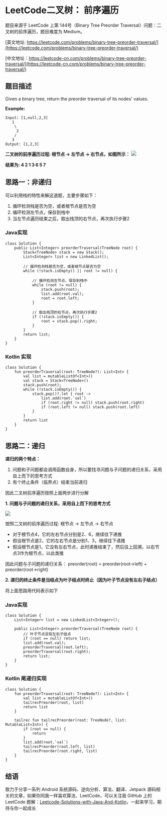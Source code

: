 # LeetCode二叉树： 前序遍历

题目来源于 LeetCode 上第 144号（Binary Tree Preorder Traversal）问题：二叉树的前序遍历，题目难度为 Medium。

[英文地址: https://leetcode.com/problems/binary-tree-preorder-traversal/](https://leetcode.com/problems/binary-tree-preorder-traversal/)

[中文地址：https://leetcode-cn.com/problems/binary-tree-preorder-traversal/](https://leetcode-cn.com/problems/binary-tree-preorder-traversal/)

## 题目描述
 
Given a binary tree, return the preorder traversal of its nodes' values.

**Example:**

```
Input: [1,null,2,3]
   1
    \
     2
    /
   3
Output: [1,2,3]
```

**二叉树的前序遍历过程: 根节点 -> 左节点 -> 右节点，如图所示：**
![](http://cdn.51git.cn/2020-04-18-二叉树.png)

**结果为: 4 2 1 3 6 5 7**

## 思路一：非递归

可以利用栈的特性来解这道题，主要步骤如下：

1. 循环检测栈是否为空，或者根节点是否为空
2. 循环检测左节点，保存到栈中
3. 当左节点遍历结束之后，取出栈顶的右节点，再次执行步骤2

### Java实现

```
class Solution {
    public List<Integer> preorderTraversal(TreeNode root) {
        Stack<TreeNode> stack = new Stack();
        List<Integer> list = new LinkedList();

        // 循环检测栈是否为空，或者根节点是否为空
        while (!stack.isEmpty() || root != null) {

            // 循环检测左节点，保存到栈中
            while (root != null) {
                stack.push(root);
                list.add(root.val);
                root = root.left;
            }

            // 取出栈顶的右节点，再次执行步骤2
            if (!stack.isEmpty()) {
                root = stack.pop().right;
            }
        }
        return list;
    }
}
```

### Kotlin 实现

```
class Solution {
    fun preorderTraversal(root: TreeNode?): List<Int> {
        val list = mutableListOf<Int>()
        val stack = Stack<TreeNode>()
        stack.push(root);
        while (!stack.isEmpty()) {
            stack.pop()?.let { root ->
                list.add(root.`val`)
                if (root.right != null) stack.push(root.right)
                if (root.left != null) stack.push(root.left)
            }
        }
        return list
    }
}
```

## 思路二：递归

**递归的两个特点：**

1. 问题和子问题都会调用函数自身，所以要找寻问题与子问题的递归关系，采用自上而下的思考方式
2. 有个终止条件（临界点）结束当前递归

因此二叉树前序遍历按照上面两步进行分解

**1. 问题与子问题的递归关系，采用自上而下的思考方式**

![](http://cdn.51git.cn/2020-04-18-二叉树.png)

按照二叉树的前序遍历过程: 根节点 -> 左节点 -> 右节点

* 对于根节点4，它的左右节点分别是2、6，继续往下递推
* 假设根节点是2，它的左右节点是分别1、3，继续往下递推
* 假设根节点是1，它没有左右节点，此时递推结束了，然后往上回溯，以右节点3作为根节点，以此类推

因此问题与子问题的递归关系：
preorder(root) = preorder(root->left) + preorder(root->right)

**2. 递归的终止条件是当结点为叶子结点时终止（因为叶子节点没有左右子结点）**

将上面思路用代码表示如下

### Java实现

```
class Solution {
    List<Integer> list = new LinkedList<Integer>();

    public List<Integer> preorderTraversal(TreeNode root) {
        // 叶子节点没有左右子结点
        if (root == null) return list;
        list.add(root.val);
        preorderTraversal(root.left);
        preorderTraversal(root.right);
        return list;
    }
}
```

### Kotlin 尾递归实现

```
class Solution {
    fun preorderTraversal(root: TreeNode?): List<Int> {
        val list = mutableListOf<Int>()
        tailrecPreorder(root, list)
        return list
    }

    tailrec fun tailrecPreorder(root: TreeNode?, list: MutableList<Int>) {
        if (root == null) {
            return
        }
        list.add(root.`val`)
        tailrecPreorder(root.left, list)
        tailrecPreorder(root.right, list)
    }
}
```

## 结语

致力于分享一系列 Android 系统源码、逆向分析、算法、翻译、Jetpack  源码相关的文章，如果你同我一样喜欢算法、LeetCode，可以关注我 GitHub 上的 LeetCode 题解：[Leetcode-Solutions-with-Java-And-Kotlin](https://github.com/hi-dhl/Leetcode-Solutions-with-Java-And-Kotlin)，一起来学习，期待与你一起成长

